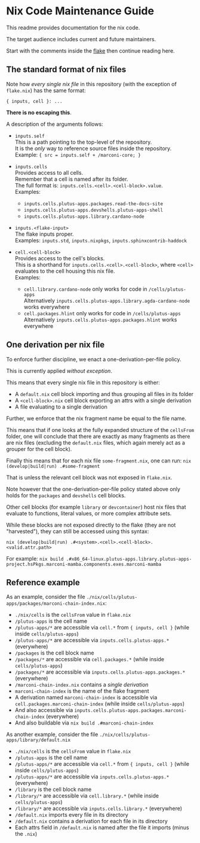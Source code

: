 # Nix Code Maintenance Guide

This readme provides documentation for the nix code.

The target audience includes current and future maintainers.

Start with the comments inside the [flake](../flake.nix) then continue reading here.

## The standard format of nix files 

Note how *every single nix file* in this repository (with the exception of `flake.nix`) has the same format:

```
{ inputs, cell }: ...
```

**There is no escaping this**.

A description of the arguments follows:

- `inputs.self`\
  This is a path pointing to the top-level of the repository.\
  It is the *only* way to reference source files inside the repository.\
  Example: `{ src = inputs.self + /marconi-core; }`

- `inputs.cells`\
  Provides access to all cells.\
  Remember that a cell is named after its folder.\
  The full format is: `inputs.cells.<cell>.<cell-block>.value`.\
  Examples:
  - `inputs.cells.plutus-apps.packages.read-the-docs-site`
  - `inputs.cells.plutus-apps.devshells.plutus-apps-shell`
  - `inputs.cells.plutus-apps.library.cardano-node`

- `inputs.<flake-input>`\
  The flake inputs proper.\
  Examples: `inputs.std`, `inputs.nixpkgs`, `inputs.sphinxcontrib-haddock`

- `cell.<cell-block>`\
  Provides access to the cell's blocks.\
  This is a shorthand for `inputs.cells.<cell>.<cell-block>`, where `<cell>` evaluates to the cell housing this nix file.\
  Examples:
  - `cell.library.cardano-node` only works for code in `/cells/plutus-apps`\
    Alternatively `inputs.cells.plutus-apps.library.agda-cardano-node` works everywhere
  - `cell.packages.hlint` only works for code in `/cells/plutus-apps`\
    Alternatively `inputs.cells.plutus-apps.packages.hlint` works everywhere

## One derivation per nix file

To enforce further discipline, we enact a one-derivation-per-file policy.

This is currently applied *without exception*.

This means that every single nix file in this repository is either:

- A `default.nix` cell block importing and thus grouping all files in its folder
- A `<cell-block>.nix` cell block exporting an attrs with a single derivation
- A file evaluating to a single derivation

Further, we enforce that the nix fragment name be equal to the file name.

This means that if one looks at the fully expanded structure of the `cellsFrom` folder, one will conclude that there are exactly as many fragments as there are nix files (excluding the `default.nix` files, which again merely act as a grouper for the cell block).

Finally this means that for each nix file `some-fragment.nix`, one can run:
`nix (develop|build|run) .#some-fragment`

That is unless the relevant cell block was not exposed in `flake.nix`.

Note however that the one-derivation-per-file policy stated above only holds for the `packages` and `devshells` cell blocks.

Other cell blocks (for example `library` or `devcontainer`) host nix files that evaluate to functions, literal values, or more complex attribute sets.

While these blocks are not exposed directly to the flake (they are not "harvested"), they can still be accessed using this syntax:

`nix (develop|build|run) .#<system>.<cell>.<cell-block>.<valid.attr.path>` 

For example:
`nix build .#x86_64-linux.plutus-apps.library.plutus-apps-project.hsPkgs.marconi-mamba.components.exes.marconi-mamba`

## Reference example

As an example, consider the file `./nix/cells/plutus-apps/packages/marconi-chain-index.nix`:

- `./nix/cells` is the `cellsFrom` value in `flake.nix`
- `/plutus-apps` is the cell name
- `/plutus-apps/*` are accessible via `cell.*` from `{ inputs, cell }` (while inside `cells/plutus-apps`)
- `/plutus-apps/*` are accessible via `inputs.cells.plutus-apps.*` (everywhere)
- `/packages` is the cell block name
- `/packages/*` are accessible via `cell.packages.*` (while inside `cells/plutus-apps`)
- `/packages/*` are accessible via `inputs.cells.plutus-apps.packages.*` (everywhere)
- `/marconi-chain-index.nix` contains a *single derivation*
- `marconi-chain-index` is the name of the flake fragment
- A derivation named `marconi-chain-index` is accessible via `cell.packages.marconi-chain-index` (while inside `cells/plutus-apps`)
- And also accessible via `inputs.cells.plutus-apps.packages.marconi-chain-index` (everywhere)
- And also buildable via `nix build .#marconi-chain-index`

As another example, consider the file `./nix/cells/plutus-apps/library/default.nix`

- `./nix/cells` is the `cellsFrom` value in `flake.nix`
- `/plutus-apps` is the cell name
- `/plutus-apps/*` are accessible via `cell.*` from `{ inputs, cell }` (while inside `cells/plutus-apps`)
- `/plutus-apps/*` are accessible via `inputs.cells.plutus-apps.*` (everywhere)
- `/library` is the cell block name
- `/library/*` are accessible via `cell.library.*` (while inside `cells/plutus-apps`)
- `/library/*` are accessible via `inputs.cells.library.*` (everywhere)
- `/default.nix` imports every file in its directory
- `/default.nix` contains a derivation for each file in its directory
- Each attrs field in `/default.nix` is named after the file it imports (minus the `.nix`)
